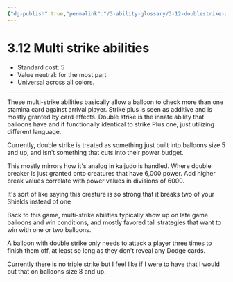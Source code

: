 ```yaml
---
{"dg-publish":true,"permalink":"/3-ability-glossary/3-12-doublestrike-and-strike/"}
---
```


# 3.12 Multi strike abilities 

- Standard cost: 5
- Value neutral: for the most part
- Universal across all colors.
---
These multi-strike abilities basically allow a balloon to check more than one stamina card against arrival player. Strike plus is seen as additive and is mostly granted by card effects. Double strike is the innate ability that balloons have and if functionally identical to strike Plus one, just utilizing different language.

Currently, double strike is treated as something just built into balloons size 5 and up, and isn't something that cuts into their power budget.

This mostly mirrors how it's analog in kaijudo is handled. Where double breaker is just granted onto creatures that have 6,000 power. Add higher break values correlate with power values in divisions of 6000.

It's sort of like saying this creature is so strong that it breaks two of your Shields instead of one

Back to this game, multi-strike abilities typically show up on late game balloons and win conditions, and mostly favored tall strategies that want to win with one or two balloons.

A balloon with double strike only needs to attack a player three times to finish them off, at least so long as they don't reveal any Dodge cards.

Currently there is no triple strike but I feel like if I were to have that I would put that on balloons size 8 and up.